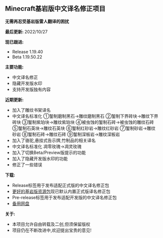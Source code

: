 ## Minecraft基岩版中文译名修正项目

<b>无需再忍受基岩版雷人翻译的困扰</b>

<b>最后更新: </b>2022/10/27<br>

<b>现已跟进:</b>
- Release 1.19.40
- Beta 1.19.50.22

<b>主要功能:</b>

- 中文译名修正
- 隐藏开发版水印
- 支持开发版独有内容

<b>近期更新:</b>

- 加入了雕纹书架译名
- 中文译名标准化 ①錾制磨制黑石->雕纹磨制黑石 ②錾制下界砖块->雕纹下界砖块 ③錾制紫珀块->雕纹紫珀块 ④被虫蚀的錾制石砖->被虫蚀的雕纹石砖 ⑤錾制石英块->雕纹石英块 ⑥錾制红砂岩->雕纹红砂岩 ⑦錾制砂岩->雕纹砂岩 ⑧錾制石砖->雕纹石砖 ⑨錾制深板岩->雕纹深板岩
- 加入了骆驼,悬挂式告示牌,竹制品的相关译名
- 中文译名标准化 凋零玫瑰->凋灵玫瑰
- 加入了切换Beta/Preview版提示的功能
- 加入了隐藏开发版水印的功能
- 修正了一些错误

<b>下载:</b>
- Release标签用于发布适配正式版的中文译名修正包
- [更好的基岩版资源包](https://github.com/Spectrollay/mcpack_bb)现已默认内置正式版译名修正包
- Pre-release标签用于发布适配开发版的中文译名修正包
- [备用网盘](https://pan.huang1111.cn/s/5eOAul?path=/)

<b>关于:</b>
- 本项目允许自由转载及二创,但须保留版权
- 项目仍在不断改进中,欢迎提出宝贵的意见!
